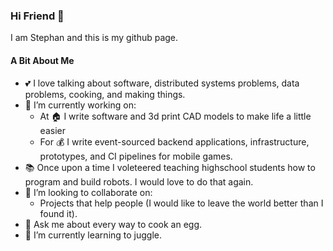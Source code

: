 ### Hi Friend 👋

I am Stephan and this is my github page.

#### A Bit About Me
- 💕 I love talking about software, distributed systems problems, data problems, cooking, and making things.
- 🔭 I’m currently working on:
  - At 🏠 I write software and 3d print CAD models to make life a little easier
  - For 💰 I  write event-sourced backend applications, infrastructure, prototypes, and CI pipelines for mobile games.
- 📚 Once upon a time I voleteered teaching highschool students how to program and build robots. I would love to do that again.
- 👯 I’m looking to collaborate on:
  - Projects that help people (I would like to leave the world better than I found it).
- 💬 Ask me about every way to cook an egg.
- 🌱 I’m currently learning to juggle.

<!--
**stephan-rayner/stephan-rayner** is a ✨ _special_ ✨ repository because its `README.md` (this file) appears on your GitHub profile.

Here are some ideas to get you started:

- 🔭 I’m currently working on ...
- 🌱 I’m currently learning ...
- 👯 I’m looking to collaborate on ...
- 🤔 I’m looking for help with ...
- 💬 Ask me about ...
- 📫 How to reach me: ...
- 😄 Pronouns: ...
- ⚡ Fun fact: ...
-->
